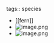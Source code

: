 tags:: species

- [[fern]]
- ![image.png](https://peach-geographical-bat-397.mypinata.cloud/ipfs/QmdHtYhwtDZYkg4aKb8k4fYPbk3QobURUNeFJg3D7m826v)
- ![image.png](https://peach-geographical-bat-397.mypinata.cloud/ipfs/QmcfAtXffbW8tewX8oVC33pf2aRnVo19WADUtXGaHpT6A1)